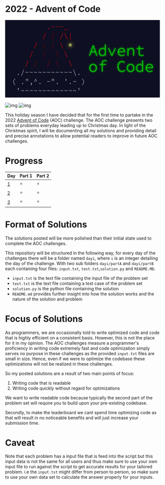 # 2022 - Advent of Code 

![img](assets/aoc_banner_resized.jpeg)

![img](https://img.shields.io/badge/Python-FFD43B?style=for-the-badge&logo=python&logoColor=blue) ![img](https://hits.seeyoufarm.com/api/count/incr/badge.svg?url=https%3A%2F%2Fgithub.com%2F{payamyek}1212%2Fhit-counter)

This holiday season I have decided that for the first time to partake in the 2022 [Advent of Code](https://adventofcode.com/) 
(AOC) challenge. The AOC challenge presents two sets of problems everyday leading up to Christmas day. In light of the 
Christmas spirit, I will be documenting all my solutions and providing detail and precise annotations to allow potential 
readers to improve in future AOC challenges.


# Progress

| Day                                      | Part 1       | Part 2      |
|------------------------------------------|--------------|-------------|
| [1](https://adventofcode.com/2022/day/1) | ⭐ | ⭐ |
| [2](https://adventofcode.com/2022/day/2) | ⭐ | ⭐|
| [3](https://adventofcode.com/2022/day/3) | ⭐ | ⭐|

# Format of Solutions

The solutions posted will be more polished than their initial state used to complete the AOC challenges. 

This repository will be structured in the following way, for every day of the challenges there will be a folder named 
`dayi`, where `i` is an integer detailing the day of the challenge. With two sub folders `dayi/partA` and `dayi/partB` 
each containing four files: `input.txt`, `test.txt`,`solution.py` and `README.MD`.

- `input.txt` is the text file containing the input file of the problem set
- `test.txt` is the text file containing a test case of the problem set
- `solution.py` is the python file containing the solution
- `README.md` provides further insight into how the solution works and the nature of the solution and problem

# Focus of Solutions

As programmers, we are occasionally told to write optimized code and code that is highly efficient on a consistent basis. However, this is not the place for it in my opinion. The AOC challenges measure a programmer's proficiency in writing code extremely fast and code optimization simply serves no purpose in these challenges as the provided `input.txt` files are small in size. Hence, even if we were to optimize the codebase these optimizations will not be realized in these challenges. 

So my posted solutions are a result of two main points of focus:
1. Writing code that is readable
2. Writing code quickly without regard for optimizations 

We want to write readable code because typically the second part of the problem set will require you to build upon your pre-existing codebase. 

Secondly, to make the leaderboard we cant spend time optimizing code as that will result in no noticeable benefits and will just increase your submission time. 

# Caveat

Note that each problem has a input file that is feed into the script but this input data is not the same for all users
and thus make sure to use your own input file to run against the script to get accurate results for your tailored problem.
i.e the `input.txt` might differ from person to person, so make sure to use your own data set to calculate the answer
properly for your inputs.
